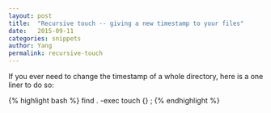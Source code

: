 ```yaml
---
layout: post
title:  "Recursive touch -- giving a new timestamp to your files"
date:   2015-09-11
categories: snippets
author: Yang
permalink: recursive-touch
---
```


If you ever need to change the timestamp of a whole directory, here is a one liner to do so:

{% highlight bash %}
find . -exec touch {} \;
{% endhighlight %}
